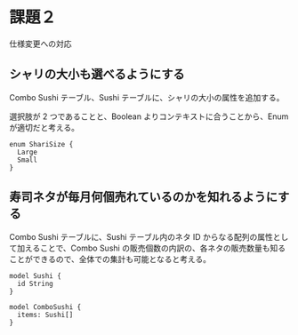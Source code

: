 # 課題２

仕様変更への対応

## シャリの大小も選べるようにする

Combo Sushi テーブル、Sushi テーブルに、シャリの大小の属性を追加する。

選択肢が 2 つであることと、Boolean よりコンテキストに合うことから、Enum が適切だと考える。

```prisma
enum ShariSize {
  Large
  Small
}
```

## 寿司ネタが毎月何個売れているのかを知れるようにする

Combo Sushi テーブルに、Sushi テーブル内のネタ ID からなる配列の属性として加えることで、Combo Sushi の販売個数の内訳の、各ネタの販売数量も知ることができるので、全体での集計も可能となると考える。

```prisma
model Sushi {
  id String
}

model ComboSushi {
  items: Sushi[]
}
```
